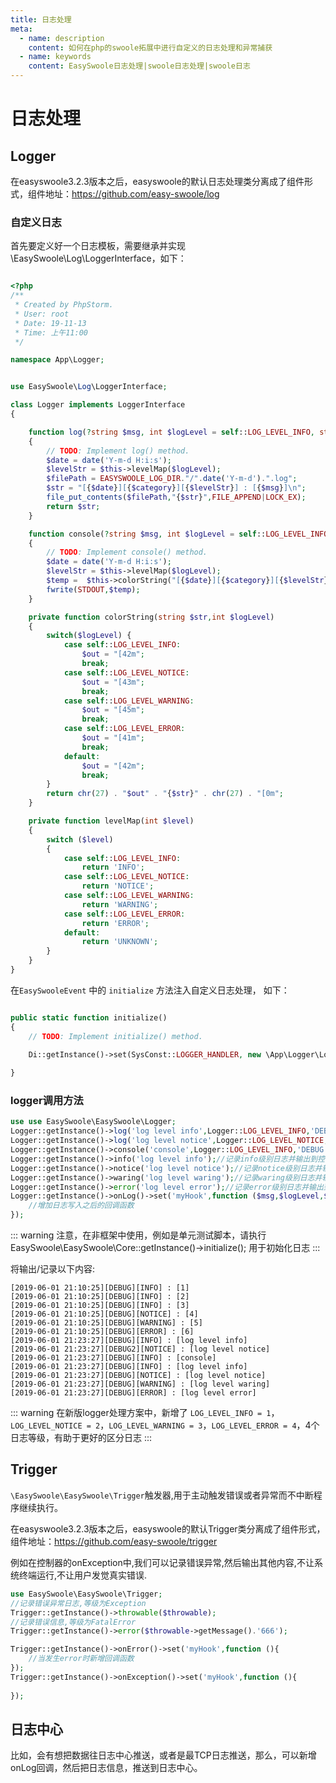 ```yaml
---
title: 日志处理
meta:
  - name: description
    content: 如何在php的swoole拓展中进行自定义的日志处理和异常捕获
  - name: keywords
    content: EasySwoole日志处理|swoole日志处理|swoole日志
---
```


# 日志处理
## Logger
在easyswoole3.2.3版本之后，easyswoole的默认日志处理类分离成了组件形式，组件地址：https://github.com/easy-swoole/log


### 自定义日志

首先要定义好一个日志模板，需要继承并实现\EasySwoole\Log\LoggerInterface，如下：

```php

<?php
/**
 * Created by PhpStorm.
 * User: root
 * Date: 19-11-13
 * Time: 上午11:00
 */

namespace App\Logger;


use EasySwoole\Log\LoggerInterface;

class Logger implements LoggerInterface
{

    function log(?string $msg, int $logLevel = self::LOG_LEVEL_INFO, string $category = 'DEBUG'): string
    {
        // TODO: Implement log() method.
        $date = date('Y-m-d H:i:s');
        $levelStr = $this->levelMap($logLevel);
        $filePath = EASYSWOOLE_LOG_DIR."/".date('Y-m-d').".log";
        $str = "[{$date}][{$category}][{$levelStr}] : [{$msg}]\n";
        file_put_contents($filePath,"{$str}",FILE_APPEND|LOCK_EX);
        return $str;
    }

    function console(?string $msg, int $logLevel = self::LOG_LEVEL_INFO, string $category = 'DEBUG')
    {
        // TODO: Implement console() method.
        $date = date('Y-m-d H:i:s');
        $levelStr = $this->levelMap($logLevel);
        $temp =  $this->colorString("[{$date}][{$category}][{$levelStr}] : [{$msg}]",$logLevel)."\n";
        fwrite(STDOUT,$temp);
    }

    private function colorString(string $str,int $logLevel)
    {
        switch($logLevel) {
            case self::LOG_LEVEL_INFO:
                $out = "[42m";
                break;
            case self::LOG_LEVEL_NOTICE:
                $out = "[43m";
                break;
            case self::LOG_LEVEL_WARNING:
                $out = "[45m";
                break;
            case self::LOG_LEVEL_ERROR:
                $out = "[41m";
                break;
            default:
                $out = "[42m";
                break;
        }
        return chr(27) . "$out" . "{$str}" . chr(27) . "[0m";
    }

    private function levelMap(int $level)
    {
        switch ($level)
        {
            case self::LOG_LEVEL_INFO:
                return 'INFO';
            case self::LOG_LEVEL_NOTICE:
                return 'NOTICE';
            case self::LOG_LEVEL_WARNING:
                return 'WARNING';
            case self::LOG_LEVEL_ERROR:
                return 'ERROR';
            default:
                return 'UNKNOWN';
        }
    }
}

```

在``` EasySwooleEvent ``` 中的 ``` initialize ``` 方法注入自定义日志处理， 如下：

```php 

public static function initialize()
{
    // TODO: Implement initialize() method.
   
    Di::getInstance()->set(SysConst::LOGGER_HANDLER, new \App\Logger\Logger());

}

```

### logger调用方法
```php
use use EasySwoole\EasySwoole\Logger;
Logger::getInstance()->log('log level info',Logger::LOG_LEVEL_INFO,'DEBUG');//记录info级别日志//例子后面2个参数默认值
Logger::getInstance()->log('log level notice',Logger::LOG_LEVEL_NOTICE,'DEBUG2');//记录notice级别日志//例子后面2个参数默认值
Logger::getInstance()->console('console',Logger::LOG_LEVEL_INFO,'DEBUG');//记录info级别日志并输出到控制台
Logger::getInstance()->info('log level info');//记录info级别日志并输出到控制台
Logger::getInstance()->notice('log level notice');//记录notice级别日志并输出到控制台
Logger::getInstance()->waring('log level waring');//记录waring级别日志并输出到控制台
Logger::getInstance()->error('log level error');//记录error级别日志并输出到控制台
Logger::getInstance()->onLog()->set('myHook',function ($msg,$logLevel,$category){
    //增加日志写入之后的回调函数
});
```

::: warning 
 注意，在非框架中使用，例如是单元测试脚本，请执行 EasySwoole\EasySwoole\Core::getInstance()->initialize(); 用于初始化日志 
:::

将输出/记录以下内容:
````
[2019-06-01 21:10:25][DEBUG][INFO] : [1]
[2019-06-01 21:10:25][DEBUG][INFO] : [2]
[2019-06-01 21:10:25][DEBUG][INFO] : [3]
[2019-06-01 21:10:25][DEBUG][NOTICE] : [4]
[2019-06-01 21:10:25][DEBUG][WARNING] : [5]
[2019-06-01 21:10:25][DEBUG][ERROR] : [6]
[2019-06-01 21:23:27][DEBUG][INFO] : [log level info]
[2019-06-01 21:23:27][DEBUG2][NOTICE] : [log level notice]
[2019-06-01 21:23:27][DEBUG][INFO] : [console]
[2019-06-01 21:23:27][DEBUG][INFO] : [log level info]
[2019-06-01 21:23:27][DEBUG][NOTICE] : [log level notice]
[2019-06-01 21:23:27][DEBUG][WARNING] : [log level waring]
[2019-06-01 21:23:27][DEBUG][ERROR] : [log level error]
````

::: warning 
 在新版logger处理方案中，新增了 `LOG_LEVEL_INFO = 1`，`LOG_LEVEL_NOTICE = 2`，`LOG_LEVEL_WARNING = 3`，`LOG_LEVEL_ERROR = 4`，4个日志等级，有助于更好的区分日志
:::

## Trigger

`\EasySwoole\EasySwoole\Trigger`触发器,用于主动触发错误或者异常而不中断程序继续执行。  

在easyswoole3.2.3版本之后，easyswoole的默认Trigger类分离成了组件形式，组件地址：https://github.com/easy-swoole/trigger

  
例如在控制器的onException中,我们可以记录错误异常,然后输出其他内容,不让系统终端运行,不让用户发觉真实错误.
````php
use EasySwoole\EasySwoole\Trigger;
//记录错误异常日志,等级为Exception
Trigger::getInstance()->throwable($throwable);
//记录错误信息,等级为FatalError
Trigger::getInstance()->error($throwable->getMessage().'666');

Trigger::getInstance()->onError()->set('myHook',function (){
    //当发生error时新增回调函数
});
Trigger::getInstance()->onException()->set('myHook',function (){
    
});
````

## 日志中心

比如，会有想把数据往日志中心推送，或者是最TCP日志推送，那么，可以新增onLog回调，然后把日志信息，推送到日志中心。
